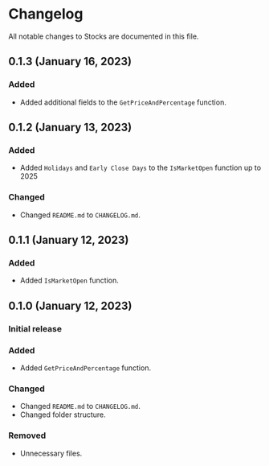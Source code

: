 # Changelog

All notable changes to Stocks are documented in this file.

## 0.1.3 (January 16, 2023)

### Added

- Added additional fields to the `GetPriceAndPercentage` function.

## 0.1.2 (January 13, 2023)

### Added

- Added `Holidays` and `Early Close Days` to the `IsMarketOpen` function up to 2025

### Changed

- Changed `README.md` to `CHANGELOG.md`.

## 0.1.1 (January 12, 2023)

### Added

- Added `IsMarketOpen` function.

## 0.1.0 (January 12, 2023)

### Initial release

### Added

- Added `GetPriceAndPercentage` function.

### Changed

- Changed `README.md` to `CHANGELOG.md`.
- Changed folder structure.

### Removed

- Unnecessary files.
